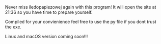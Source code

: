 Never miss iledopapiezowej again with this program! It will open the site at 21:36 so you have time to prepare yourself.

Compiled for your convienience feel free to use the py file if you dont trust the exe.

Linux and macOS version coming soon!!!
